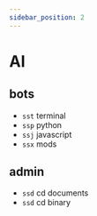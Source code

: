 ```yaml
---
sidebar_position: 2
---
```


# AI

## bots

- `sst` terminal
- `ssp` python
- `ssj` javascript
- `ssx` mods

## admin

- `ssd` cd documents
- `ssd` cd binary
